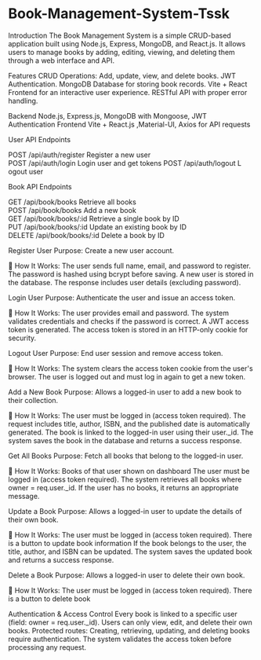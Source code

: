 # Book-Management-System-Tssk


 Introduction
The Book Management System is a simple CRUD-based application built using Node.js, Express, MongoDB, and React.js. It allows users to manage books by adding, editing, viewing, and deleting them through a web interface and API.


 Features
 CRUD Operations: Add, update, view, and delete books.
 JWT Authentication.
 MongoDB Database for storing book records.
 Vite + React Frontend for an interactive user experience.
 RESTful API with proper error handling.


Backend
Node.js, Express.js, MongoDB with Mongoose, JWT Authentication 
Frontend
Vite + React.js ,Material-UI, Axios for API requests


User API Endpoints

POST	/api/auth/register	 Register a new user	      
POST	/api/auth/login	     Login user and get tokens
POST	/api/auth/logout	   L ogout user	             


Book API Endpoints

GET	     /api/book/books	         Retrieve all books	              
POST	   /api/book/books	         Add a new book	                   
GET	     /api/book/books/:id	     Retrieve a single book by ID	    
PUT	     /api/book/books/:id	     Update an existing book by ID	   
DELETE	 /api/book/books/:id	     Delete a book by ID	              



Register User 
Purpose: Create a new user account.

🔹 How It Works:
The user sends full name, email, and password to register.
The password is hashed using bcrypt before saving.
A new user is stored in the database.
The response includes user details (excluding password).


Login User 
Purpose: Authenticate the user and issue an access token.

🔹 How It Works:
The user provides email and password.
The system validates credentials and checks if the password is correct.
A JWT access token is generated.
The access token is stored in an HTTP-only cookie for security.


 Logout User 
 Purpose: End user session and remove access token.

🔹 How It Works:
The system clears the access token cookie from the user's browser.
The user is logged out and must log in again to get a new token.



Add a New Book 
Purpose: Allows a logged-in user to add a new book to their collection.

🔹 How It Works:
The user must be logged in (access token required).
The request includes title, author, ISBN, and the published date is automatically generated.
The book is linked to the logged-in user using their user._id.
The system saves the book in the database and returns a success response.


Get All Books 
Purpose: Fetch all books that belong to the logged-in user.

🔹 How It Works:
Books of that user shown on dashboard 
The user must be logged in (access token required).
The system retrieves all books where owner = req.user._id.
If the user has no books, it returns an appropriate message.


Update a Book 
Purpose: Allows a logged-in user to update the details of their own book.

🔹 How It Works:
The user must be logged in (access token required).
There is a button to update book information
If the book belongs to the user, the title, author, and ISBN can be updated.
The system saves the updated book and returns a success response.


Delete a Book 
Purpose: Allows a logged-in user to delete their own book.

🔹 How It Works:
The user must be logged in (access token required).
There is a button to delete book


 Authentication & Access Control
Every book is linked to a specific user (field: owner = req.user._id).
Users can only view, edit, and delete their own books.
Protected routes:
Creating, retrieving, updating, and deleting books require authentication.
The system validates the access token before processing any request.
